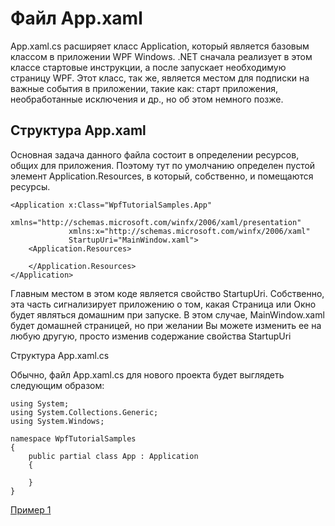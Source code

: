 # Файл App.xaml

App.xaml.cs расширяет класс Application, который является базовым классом в приложении WPF Windows. .NET сначала реализует в этом классе стартовые инструкции, а после запускает необходимую страницу WPF. Этот класс, так же, является местом для подписки на важные события в приложении, такие как: старт приложения, необработанные исключения и др., но об этом немного позже.

## Структура App.xaml

Основная задача данного файла состоит в определении ресурсов, общих для приложения. Поэтому тут по умолчанию определен пустой элемент Application.Resources, в который, собственно, и помещаются ресурсы. 

```
<Application x:Class="WpfTutorialSamples.App"
             xmlns="http://schemas.microsoft.com/winfx/2006/xaml/presentation"
             xmlns:x="http://schemas.microsoft.com/winfx/2006/xaml"
             StartupUri="MainWindow.xaml">
    <Application.Resources>

    </Application.Resources>
</Application>
```
Главным местом в этом коде является свойство StartupUri. Собственно, эта часть сигнализирует приложению о том, какая Страница или Окно будет являться домашним при запуске. В этом случае, MainWindow.xaml будет домашней страницей, но при желании Вы можете изменить ее на любую другую, просто изменив содержание свойства StartupUri



Структура App.xaml.cs

Обычно, файл App.xaml.cs для нового проекта будет выглядеть следующим образом:

```
using System;
using System.Collections.Generic;
using System.Windows;

namespace WpfTutorialSamples
{
	public partial class App : Application
	{

	}
}
```

[Пример 1](https://www.nookery.ru/wpf-static-and-dynamic-resources/?)
